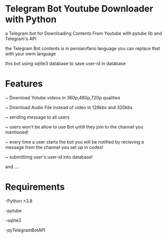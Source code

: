 
# Telegram Bot Youtube Downloader with Python

a Telegram bot for Downloading Contents From Youtube 
with pytube lib and Telegram's API

the Telegram Bot contents is in persian/farsi language
you can replace that with your owm language 

this bot using sqlite3 database to save user-id in database

# Features

~ Download Yotube videos in 360p,480p,720p qualities

~ Download Audio File instead of video in 128kbs and 320kbs

~ sending message to all users

~ users won't be allow to use Bot untill they join to the channel you mentioned!

~ every time a user starts the bot you will be notified by recieving a message from the channel you set up in codes!

~ submittimg user's user-id into database!

and ....



# Requirements

-Python +3.8

-pytube

-sqlite3

-pyTelegramBotAPI






